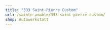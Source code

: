 ```yaml
---
title: "333 Saint-Pierre Custom"
url: /sainte-amable/333-saint-pierre-custom/
shop: Autowerkstatt
---
```

